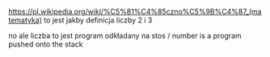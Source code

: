 https://pl.wikipedia.org/wiki/%C5%81%C4%85czno%C5%9B%C4%87_(matematyka)
  to jest jakby definicja liczby 2 i 3

  no ale liczba to jest program odkładany na stos / number is a program pushed onto the stack
